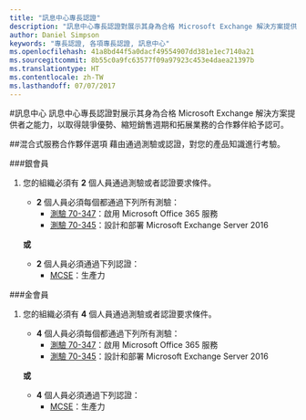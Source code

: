 ```yaml
---
title: "訊息中心專長認證"
description: "訊息中心專長認證對展示其身為合格 Microsoft Exchange 解決方案提供者之能力，以取得競爭優勢、縮短銷售週期和拓展業務的合作夥伴給予認可。"
author: Daniel Simpson
keywords: "專長認證, 各項專長認證, 訊息中心"
ms.openlocfilehash: 41a8bd44f5a0dacf49554907dd381e1ec7140a21
ms.sourcegitcommit: 8b55c0a9fc63577f09a97923c453e4daea21397b
ms.translationtype: HT
ms.contentlocale: zh-TW
ms.lasthandoff: 07/07/2017
---
```

#<a name="messaging"></a>訊息中心
訊息中心專長認證對展示其身為合格 Microsoft Exchange 解決方案提供者之能力，以取得競爭優勢、縮短銷售週期和拓展業務的合作夥伴給予認可。

##<a name="hybrid-services-partner-option"></a>混合式服務合作夥伴選項
藉由通過測驗或認證，對您的產品知識進行考驗。

###<a name="silver"></a>銀會員
1. 您的組織必須有 **2** 個人員通過測驗或者認證要求條件。
    
    - **2** 個人員必須每個都通過下列所有測驗：
        - [測驗 70-347](https://www.microsoft.com/en-us/learning/exam-70-347.aspx)：啟用 Microsoft Office 365 服務
        - [測驗 70-345](https://www.microsoft.com/en-us/learning/exam-70-345.aspx)：設計和部署 Microsoft Exchange Server 2016

    **或**

     - **2** 個人員必須通過下列認證：
        - [MCSE](https://www.microsoft.com/en-us/learning/mcse-productivity-certification.aspx)：生產力

###<a name="gold"></a>金會員
1. 您的組織必須有 **4** 個人員通過測驗或者認證要求條件。

    - **4** 個人員必須每個都通過下列所有測驗：
        - [測驗 70-347](https://www.microsoft.com/en-us/learning/exam-70-347.aspx)：啟用 Microsoft Office 365 服務
        - [測驗 70-345](https://www.microsoft.com/en-us/learning/exam-70-345.aspx)：設計和部署 Microsoft Exchange Server 2016

    **或**

    - **4** 個人員必須通過下列認證：
        - [MCSE](https://www.microsoft.com/en-us/learning/mcse-productivity-certification.aspx)：生產力


